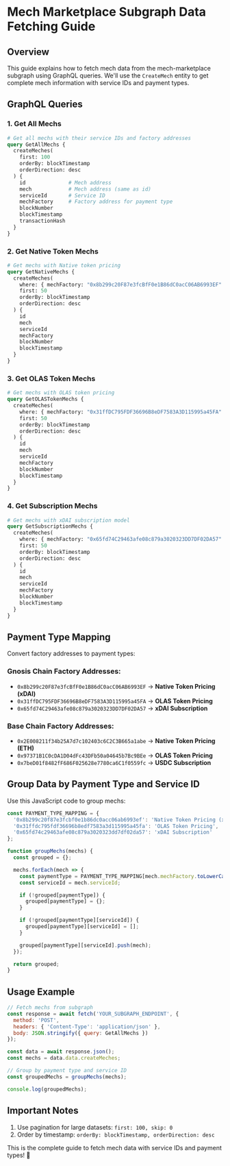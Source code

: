 # Mech Marketplace Subgraph Data Fetching Guide

## Overview

This guide explains how to fetch mech data from the mech-marketplace subgraph using GraphQL queries. We'll use the `CreateMech` entity to get complete mech information with service IDs and payment types.

## GraphQL Queries

### 1. Get All Mechs

```graphql
# Get all mechs with their service IDs and factory addresses
query GetAllMechs {
  createMeches(
    first: 100
    orderBy: blockTimestamp
    orderDirection: desc
  ) {
    id              # Mech address
    mech            # Mech address (same as id)
    serviceId       # Service ID
    mechFactory     # Factory address for payment type
    blockNumber
    blockTimestamp
    transactionHash
  }
}
```

### 2. Get Native Token Mechs

```graphql
# Get mechs with Native token pricing
query GetNativeMechs {
  createMeches(
    where: { mechFactory: "0x8b299c20F87e3fcBfF0e1B86dC0acC06AB6993EF" }
    first: 50
    orderBy: blockTimestamp
    orderDirection: desc
  ) {
    id
    mech
    serviceId
    mechFactory
    blockNumber
    blockTimestamp
  }
}
```

### 3. Get OLAS Token Mechs

```graphql
# Get mechs with OLAS token pricing
query GetOLASTokenMechs {
  createMeches(
    where: { mechFactory: "0x31ffDC795FDF36696B8eDF7583A3D115995a45FA" }
    first: 50
    orderBy: blockTimestamp
    orderDirection: desc
  ) {
    id
    mech
    serviceId
    mechFactory
    blockNumber
    blockTimestamp
  }
}
```

### 4. Get Subscription Mechs

```graphql
# Get mechs with xDAI subscription model
query GetSubscriptionMechs {
  createMeches(
    where: { mechFactory: "0x65fd74C29463afe08c879a3020323DD7DF02DA57" }
    first: 50
    orderBy: blockTimestamp
    orderDirection: desc
  ) {
    id
    mech
    serviceId
    mechFactory
    blockNumber
    blockTimestamp
  }
}
```

## Payment Type Mapping

Convert factory addresses to payment types:

### Gnosis Chain Factory Addresses:
- `0x8b299c20F87e3fcBfF0e1B86dC0acC06AB6993EF` → **Native Token Pricing (xDAI)**
- `0x31ffDC795FDF36696B8eDF7583A3D115995a45FA` → **OLAS Token Pricing**
- `0x65fd74C29463afe08c879a3020323DD7DF02DA57` → **xDAI Subscription**

### Base Chain Factory Addresses:
- `0x2E008211f34b25A7d7c102403c6C2C3B665a1abe` → **Native Token Pricing (ETH)**
- `0x97371B1C0cDA1D04dFc43DFb50a04645b7Bc9BEe` → **OLAS Token Pricing**
- `0x7beD01f8482fF686F025628e7780ca6C1f0559fc` → **USDC Subscription**

## Group Data by Payment Type and Service ID

Use this JavaScript code to group mechs:

```javascript
const PAYMENT_TYPE_MAPPING = {
  '0x8b299c20f87e3fcbf0e1b86dc0acc06ab6993ef': 'Native Token Pricing (xDAI)',
  '0x31ffdc795fdf36696b8edf7583a3d115995a45fa': 'OLAS Token Pricing',
  '0x65fd74c29463afe08c879a3020323dd7df02da57': 'xDAI Subscription'
};

function groupMechs(mechs) {
  const grouped = {};

  mechs.forEach(mech => {
    const paymentType = PAYMENT_TYPE_MAPPING[mech.mechFactory.toLowerCase()] || 'Unknown';
    const serviceId = mech.serviceId;

    if (!grouped[paymentType]) {
      grouped[paymentType] = {};
    }

    if (!grouped[paymentType][serviceId]) {
      grouped[paymentType][serviceId] = [];
    }

    grouped[paymentType][serviceId].push(mech);
  });

  return grouped;
}
```

## Usage Example

```javascript
// Fetch mechs from subgraph
const response = await fetch('YOUR_SUBGRAPH_ENDPOINT', {
  method: 'POST',
  headers: { 'Content-Type': 'application/json' },
  body: JSON.stringify({ query: GetAllMechs })
});

const data = await response.json();
const mechs = data.data.createMeches;

// Group by payment type and service ID
const groupedMechs = groupMechs(mechs);

console.log(groupedMechs);
```

## Important Notes

1. Use pagination for large datasets: `first: 100, skip: 0`
2. Order by timestamp: `orderBy: blockTimestamp, orderDirection: desc`

This is the complete guide to fetch mech data with service IDs and payment types! 🚀
